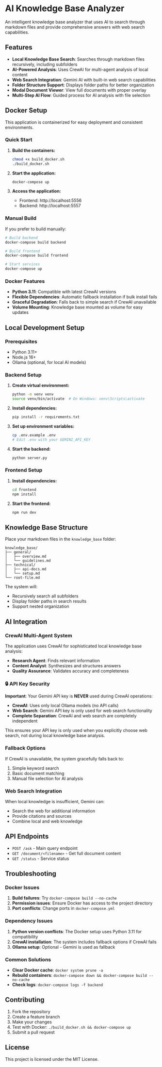 # AI Knowledge Base Analyzer

An intelligent knowledge base analyzer that uses AI to search through markdown files and provide comprehensive answers with web search capabilities.

## Features

- **Local Knowledge Base Search**: Searches through markdown files recursively, including subfolders
- **AI-Powered Analysis**: Uses CrewAI for multi-agent analysis of local content
- **Web Search Integration**: Gemini AI with built-in web search capabilities
- **Folder Structure Support**: Displays folder paths for better organization
- **Modal Document Viewer**: View full documents with proper overlay
- **Multi-Step AI Flow**: Guided process for AI analysis with file selection

## Docker Setup

This application is containerized for easy deployment and consistent environments.

### Quick Start

1. **Build the containers:**
   ```bash
   chmod +x build_docker.sh
   ./build_docker.sh
   ```

2. **Start the application:**
   ```bash
   docker-compose up
   ```

3. **Access the application:**
   - Frontend: http://localhost:5556
   - Backend: http://localhost:5557

### Manual Build

If you prefer to build manually:

```bash
# Build backend
docker-compose build backend

# Build frontend  
docker-compose build frontend

# Start services
docker-compose up
```

### Docker Features

- **Python 3.11**: Compatible with latest CrewAI versions
- **Flexible Dependencies**: Automatic fallback installation if bulk install fails
- **Graceful Degradation**: Falls back to simple search if CrewAI unavailable
- **Volume Mounting**: Knowledge base mounted as volume for easy updates

## Local Development Setup

### Prerequisites

- Python 3.11+
- Node.js 16+
- Ollama (optional, for local AI models)

### Backend Setup

1. **Create virtual environment:**
   ```bash
   python -m venv venv
   source venv/bin/activate  # On Windows: venv\Scripts\activate
   ```

2. **Install dependencies:**
   ```bash
   pip install -r requirements.txt
   ```

3. **Set up environment variables:**
   ```bash
   cp .env.example .env
   # Edit .env with your GEMINI_API_KEY
   ```

4. **Start the backend:**
   ```bash
   python server.py
   ```

### Frontend Setup

1. **Install dependencies:**
   ```bash
   cd frontend
   npm install
   ```

2. **Start the frontend:**
   ```bash
   npm run dev
   ```

## Knowledge Base Structure

Place your markdown files in the `knowledge_base` folder:

```
knowledge_base/
├── general/
│   ├── overview.md
│   └── guidelines.md
├── technical/
│   ├── api-docs.md
│   └── setup.md
└── root-file.md
```

The system will:
- Recursively search all subfolders
- Display folder paths in search results
- Support nested organization

## AI Integration

### CrewAI Multi-Agent System

The application uses CrewAI for sophisticated local knowledge base analysis:

- **Research Agent**: Finds relevant information
- **Content Analyst**: Synthesizes and structures answers
- **Quality Assurance**: Validates accuracy and completeness

### 🔒 API Key Security

**Important**: Your Gemini API key is **NEVER** used during CrewAI operations:

- **CrewAI**: Uses only local Ollama models (no API calls)
- **Web Search**: Gemini API key is only used for web search functionality
- **Complete Separation**: CrewAI and web search are completely independent

This ensures your API key is only used when you explicitly choose web search, not during local knowledge base analysis.

### Fallback Options

If CrewAI is unavailable, the system gracefully falls back to:
1. Simple keyword search
2. Basic document matching
3. Manual file selection for AI analysis

### Web Search Integration

When local knowledge is insufficient, Gemini can:
- Search the web for additional information
- Provide citations and sources
- Combine local and web knowledge

## API Endpoints

- `POST /ask` - Main query endpoint
- `GET /document/<filename>` - Get full document content
- `GET /status` - Service status

## Troubleshooting

### Docker Issues

1. **Build failures**: Try `docker-compose build --no-cache`
2. **Permission issues**: Ensure Docker has access to the project directory
3. **Port conflicts**: Change ports in `docker-compose.yml`

### Dependency Issues

1. **Python version conflicts**: The Docker setup uses Python 3.11 for compatibility
2. **CrewAI installation**: The system includes fallback options if CrewAI fails
3. **Ollama setup**: Optional - Gemini is used as fallback

### Common Solutions

- **Clear Docker cache**: `docker system prune -a`
- **Rebuild containers**: `docker-compose down && docker-compose build --no-cache`
- **Check logs**: `docker-compose logs -f backend`

## Contributing

1. Fork the repository
2. Create a feature branch
3. Make your changes
4. Test with Docker: `./build_docker.sh && docker-compose up`
5. Submit a pull request

## License

This project is licensed under the MIT License.
